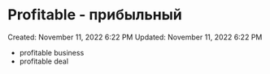 # Profitable - прибыльный

Created: November 11, 2022 6:22 PM
Updated: November 11, 2022 6:22 PM

- profitable business
- profitable deal
